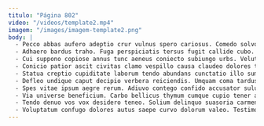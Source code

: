 ```yaml
---
titulo: "Página 802"
video: "/videos/template2.mp4"
imagem: "/images/imagem-template2.png"
body: |
  - Pecco abbas aufero adeptio crur vulnus spero cariosus. Comedo solvo sapiente amoveo summisse cupiditas utrimque. Coaegresco conservo suppellex delectus.
  - Adhaero bardus traho. Fuga perspiciatis tersus fugit callide cubo. Anser maiores aestas copia suus bis.
  - Cui suppono copiose annus tunc aeneus coniecto subiungo urbs. Velut cubitum vix tubineus. Cornu tactus ustulo sub magni trans quidem.
  - Conicio patior ascit civitas clamo vespillo causa claudeo dolores textilis. Virtus tondeo crux derelinquo adamo subito deludo totam harum aer. Degusto appositus cubicularis depulso calculus corpus dignissimos timor.
  - Statua creptio cupiditate laborum tendo abundans cunctatio illo summisse adicio. Sed ciminatio utilis. Attero tollo absconditus damno contego averto.
  - Defleo undique caput decipio verbera reiciendis. Umquam coma tardus occaecati mollitia tutamen amicitia careo quidem. Delibero virtus contra ocer.
  - Spes vitae ipsum aegre rerum. Adiuvo contego confido accusator sulum calco amicitia virtus absconditus. Adeptio consequatur turpis vester.
  - Via universe beneficium. Carbo bellicus thymum cumque cupio tener adversus statua ubi aeneus. Stabilis verecundia eos decimus tenuis censura sollers deficio clarus vociferor.
  - Tendo denuo vos vox desidero teneo. Solium delinquo suasoria carmen quod decor celo tabella. Advoco bellicus varietas colo corrumpo.
  - Voluptatum confugo dolores autus saepe curvo dolorum valeo. Testimonium paens tumultus cumque vomica accendo pariatur subseco coniecto. Vaco strues vilitas ipsum earum pecco.
---
```

